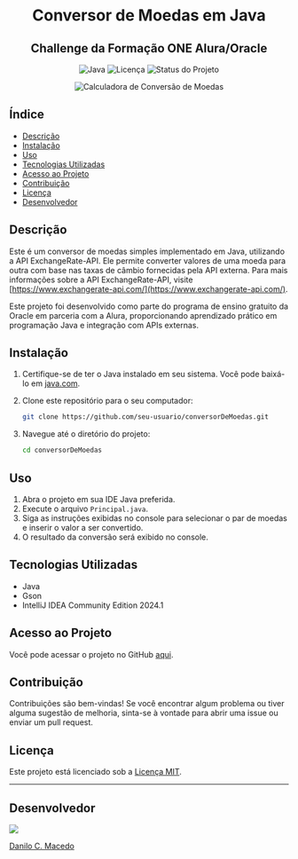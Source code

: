 <h1 align="center">Conversor de Moedas em Java</h1>
<h2 align="center">Challenge da Formação ONE Alura/Oracle</h2>

<p align="center">
  <!-- Badge do Java -->
  <img alt="Java" src="https://img.shields.io/badge/Java-8+-blue.svg">
  <!-- Badge da Licença -->
  <img alt="Licença" src="https://img.shields.io/github/license/dcmacedo/conversorDeMoedas">
  <img alt="Status do Projeto" src="https://img.shields.io/badge/status-Concluído-success">
</p>

<!-- Capa -->
<p align="center">
    <img src="https://pbs.twimg.com/media/GLS5lQFW8AA-QQP.png" alt="Calculadora de Conversão de Moedas">
</p>

## Índice

- [Descrição](#descrição)
- [Instalação](#instalação)
- [Uso](#uso)
- [Tecnologias Utilizadas](#tecnologias-utilizadas)
- [Acesso ao Projeto](#acesso-ao-projeto)
- [Contribuição](#contribuição)
- [Licença](#licença)
- [Desenvolvedor](#desenvolvedor)

## Descrição

Este é um conversor de moedas simples implementado em Java, utilizando a API ExchangeRate-API.
Ele permite converter valores de uma moeda para outra com base nas taxas de câmbio fornecidas pela API externa.
Para mais informações sobre a API ExchangeRate-API, visite [https://www.exchangerate-api.com/](https://www.exchangerate-api.com/).

Este projeto foi desenvolvido como parte do programa de ensino gratuito da Oracle em parceria com a Alura, proporcionando aprendizado prático em programação Java e integração com APIs externas.


## Instalação

1. Certifique-se de ter o Java instalado em seu sistema. Você pode baixá-lo em [java.com](https://www.java.com/pt-BR/download/).
2. Clone este repositório para o seu computador:

    ```bash
    git clone https://github.com/seu-usuario/conversorDeMoedas.git
    ```

3. Navegue até o diretório do projeto:

    ```bash
    cd conversorDeMoedas
    ```

## Uso

1. Abra o projeto em sua IDE Java preferida.
2. Execute o arquivo `Principal.java`.
3. Siga as instruções exibidas no console para selecionar o par de moedas e inserir o valor a ser convertido.
4. O resultado da conversão será exibido no console.

## Tecnologias Utilizadas

- Java
- Gson
- IntelliJ IDEA Community Edition 2024.1

## Acesso ao Projeto

Você pode acessar o projeto no GitHub [aqui](https://github.com/dcmacedo/conversorDeMoedas).

## Contribuição

Contribuições são bem-vindas! Se você encontrar algum problema ou tiver alguma sugestão de melhoria, sinta-se à vontade para abrir uma issue ou enviar um pull request.

## Licença

Este projeto está licenciado sob a [Licença MIT](LICENSE).

---

## Desenvolvedor

<p>
    <img src="https://avatars.githubusercontent.com/dcmacedo">
</p>

[Danilo C. Macedo](https://github.com/dcmacedo)
